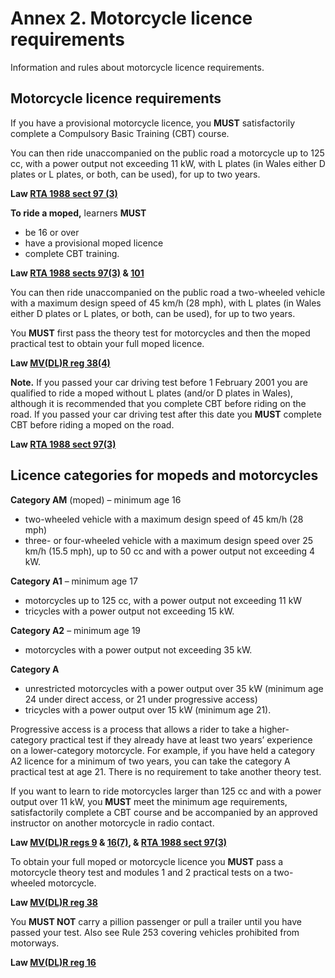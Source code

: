 
<h1>Annex 2. Motorcycle licence requirements</h1>
<p>Information and rules about motorcycle licence requirements.</p>
<h2>
Motorcycle licence requirements
</h2>
<p>If you have a provisional motorcycle licence, you <strong>MUST</strong>
satisfactorily complete a Compulsory Basic Training (CBT) course.</p>
<p>You can then ride unaccompanied on the public road a motorcycle up to 125 cc, with a power output not exceeding 11 kW, with L plates (in Wales either D plates or L plates, or both, can be used), for up to two years.</p>
<p><strong>Law <a href='http://www.legislation.gov.uk/ukpga/1988/52/section/97'>RTA 1988 sect 97 (3)</a></strong>
</p>
<p><strong>To ride a moped,</strong>
learners <strong>MUST</strong>
</p>
<ul>
<li>be 16 or over</li>
<li>have a provisional moped licence</li>
<li>complete CBT training.</li>
</ul>
<p><strong>Law <a href='http://www.legislation.gov.uk/ukpga/1988/52/section/97'>RTA 1988 sects 97(3)</a> &amp; <a href='http://www.legislation.gov.uk/ukpga/1988/52/section/101'>101</a></strong>
</p>
<p>You can then ride unaccompanied on the public road a two-wheeled vehicle with a maximum design speed of 45 km/h (28 mph), with L plates (in Wales either D plates or L plates, or both, can be used), for up to two years.</p>
<p>You <strong>MUST</strong>
first pass the theory test for motorcycles and then the moped practical test to obtain your full moped licence.</p>
<p><strong>Law <a href='http://www.legislation.gov.uk/uksi/1999/2864/regulation/38/made'>MV(DL)R reg 38(4)</a></strong>
</p>
<p><strong>Note.</strong>
If you passed your car driving test before 1 February 2001 you are qualified to ride a moped without L plates (and/or D plates in Wales), although it is recommended that you complete CBT before riding on the road. If you passed your car driving test after this date you <strong>MUST</strong>
complete CBT before riding a moped on the road.</p>
<p><strong>Law <a href='http://www.legislation.gov.uk/ukpga/1988/52/section/97'>RTA 1988 sect 97(3)</a></strong>
</p>
<h2>
Licence categories for mopeds and motorcycles
</h2>
<p><strong>Category AM</strong>
(moped) – minimum age 16</p>
<ul>
<li>two-wheeled vehicle with a maximum design speed of 45 km/h (28 mph)</li>
<li>three- or four-wheeled vehicle with a maximum design speed over 25 km/h (15.5 mph), up to 50 cc and with a power output not exceeding 4 kW.</li>
</ul>
<p><strong>Category A1</strong>
– minimum age 17</p>
<ul>
<li>motorcycles up to 125 cc, with a power output not exceeding 11 kW</li>
<li>tricycles with a power output not exceeding 15 kW.</li>
</ul>
<p><strong>Category A2</strong>
– minimum age 19</p>
<ul>
<li>motorcycles with a power output not exceeding 35 kW.</li>
</ul>
<p><strong>Category A</strong>
</p>
<ul>
<li>unrestricted motorcycles with a power output over 35 kW (minimum age 24 under direct access, or 21 under progressive access)</li>
<li>tricycles with a power output over 15 kW (minimum age 21).</li>
</ul>
<p>Progressive access is a process that allows a rider to take a higher-category practical test if they already have at least two years’ experience on a lower-category motorcycle. For example, if you have held a category A2 licence for a minimum of two years, you can take the category A practical test at age 21. There is no requirement to take another theory test.</p>
<p>If you want to learn to ride motorcycles larger than 125 cc and with a power output over 11 kW, you <strong>MUST</strong>
meet the minimum age requirements, satisfactorily complete a CBT course and be accompanied by an approved instructor on another motorcycle in radio contact.</p>
<p><strong>Law <a href='http://www.legislation.gov.uk/uksi/1999/2864/regulation/9/made'>MV(DL)R regs 9</a> &amp; <a href='http://www.legislation.gov.uk/uksi/1999/2864/regulation/16/made'>16(7)</a>, &amp; <a href='http://www.legislation.gov.uk/ukpga/1988/52/section/97'>RTA 1988 sect 97(3)</a></strong>
</p>
<p>To obtain your full moped or motorcycle licence you <strong>MUST</strong>
pass a motorcycle theory test and modules 1 and 2 practical tests on a two-wheeled motorcycle.</p>
<p><strong>Law <a href='http://www.legislation.gov.uk/uksi/1999/2864/regulation/38/made'>MV(DL)R reg 38</a></strong>
</p>
<p>You <strong>MUST NOT</strong>
carry a pillion passenger or pull a trailer until you have passed your test. Also see Rule 253 covering vehicles prohibited from motorways.</p>
<p><strong>Law <a href='http://www.legislation.gov.uk/uksi/1999/2864/regulation/16/made'>MV(DL)R reg 16</a></strong>
</p>

